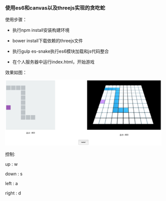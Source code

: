 ### 使用es6和canvas以及threejs实现的贪吃蛇

使用步骤：

* 执行npm install安装构建环境

* bower install下载依赖的threejs文件

* 执行gulp es-snake执行es6模块加载和js代码整合

* 在个人服务器中运行index.html，开始游戏

效果如图：

![](game.png)

控制:

up : w

down : s

left : a

right : d
